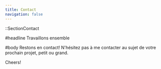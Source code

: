 ```yaml
---
title: Contact
navigation: false
---
```


::SectionContact

#headline
Travaillons ensemble

#body
Restons en contact! N'hésitez pas à me contacter au sujet de votre prochain projet, petit ou grand.

Cheers!
